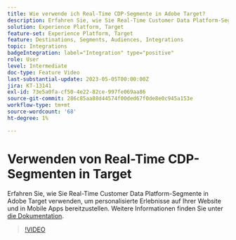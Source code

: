 ```yaml
---
title: Wie verwende ich Real-Time CDP-Segmente in Adobe Target?
description: Erfahren Sie, wie Sie Real-Time Customer Data Platform-Segmente in Adobe Target verwenden, um personalisierte Erlebnisse auf Ihrer Website und in Mobile Apps bereitzustellen.
solution: Experience Platform, Target
feature-set: Experience Platform, Target
feature: Destinations, Segments, Audiences, Integrations
topic: Integrations
badgeIntegration: label="Integration" type="positive"
role: User
level: Intermediate
doc-type: Feature Video
last-substantial-update: 2023-05-05T00:00:00Z
jira: KT-13141
exl-id: 73e5a0fa-cf50-4e22-82ce-997fe069aa86
source-git-commit: 286c85aa88d44574f00ded67f0de8e0c945a153e
workflow-type: tm+mt
source-wordcount: '68'
ht-degree: 1%

---
```


# Verwenden von Real-Time CDP-Segmenten in Target

Erfahren Sie, wie Sie Real-Time Customer Data Platform-Segmente in Adobe Target verwenden, um personalisierte Erlebnisse auf Ihrer Website und in Mobile Apps bereitzustellen. Weitere Informationen finden Sie unter [die Dokumentation](https://experienceleague.adobe.com/docs/target/using/integrate/integrating-with-rtcdp.html?lang=de).

>[!VIDEO](https://video.tv.adobe.com/v/3419149/?learn=on&enablevpops)
